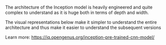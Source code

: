 The architecture of the Inception model is heavily engineered and quite complex to understand as it is huge both in terms of depth and width. 

The visual representations below make it simpler to  understand  the entire architecture and thus make it easier to understand the subsequent versions 

Learn more: https://iq.opengenus.org/inception-pre-trained-cnn-model/
